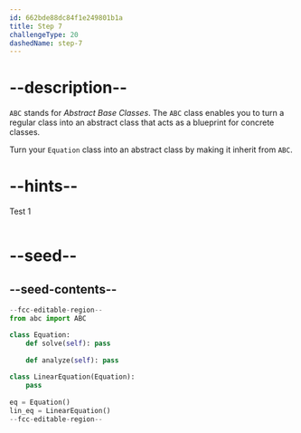 ```yaml
---
id: 662bde88dc84f1e249801b1a
title: Step 7
challengeType: 20
dashedName: step-7
---
```


# --description--

`ABC` stands for *Abstract Base Classes*. The `ABC` class enables you to turn a regular class into an abstract class that acts as a blueprint for concrete classes.

Turn your `Equation` class into an abstract class by making it inherit from `ABC`.

# --hints--

Test 1

```js

```

# --seed--

## --seed-contents--

```py
--fcc-editable-region--
from abc import ABC

class Equation:
    def solve(self): pass
        
    def analyze(self): pass
        
class LinearEquation(Equation):
    pass
    
eq = Equation()
lin_eq = LinearEquation()
--fcc-editable-region--
```
